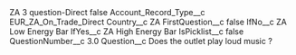 <?xml version="1.0" encoding="UTF-8"?>
<CustomMetadata xmlns="http://soap.sforce.com/2006/04/metadata" xmlns:xsi="http://www.w3.org/2001/XMLSchema-instance" xmlns:xsd="http://www.w3.org/2001/XMLSchema">
    <label>ZA 3 question-Direct</label>
    <protected>false</protected>
    <values>
        <field>Account_Record_Type__c</field>
        <value xsi:type="xsd:string">EUR_ZA_On_Trade_Direct</value>
    </values>
    <values>
        <field>Country__c</field>
        <value xsi:type="xsd:string">ZA</value>
    </values>
    <values>
        <field>FirstQuestion__c</field>
        <value xsi:type="xsd:boolean">false</value>
    </values>
    <values>
        <field>IfNo__c</field>
        <value xsi:type="xsd:string">ZA Low Energy Bar</value>
    </values>
    <values>
        <field>IfYes__c</field>
        <value xsi:type="xsd:string">ZA High Energy Bar</value>
    </values>
    <values>
        <field>IsPicklist__c</field>
        <value xsi:type="xsd:boolean">false</value>
    </values>
    <values>
        <field>QuestionNumber__c</field>
        <value xsi:type="xsd:double">3.0</value>
    </values>
    <values>
        <field>Question__c</field>
        <value xsi:type="xsd:string">Does the outlet play loud music ?</value>
    </values>
</CustomMetadata>
